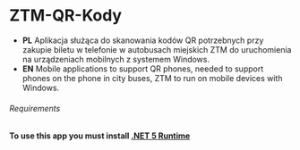 # ZTM-QR-Kody
- **PL** Aplikacja służąca do skanowania kodów QR potrzebnych przy zakupie biletu w telefonie w autobusach miejskich ZTM do uruchomienia na urządzeniach mobilnych z systemem Windows.  
- **EN** Mobile applications to support QR phones, needed to support phones on the phone in city buses, ZTM to run on mobile devices with Windows. 
   
###### Requirements  
**To use this app you must install [.NET 5 Runtime](https://dotnet.microsoft.com/download/dotnet/thank-you/runtime-desktop-5.0.10-windows-x86-installer)**